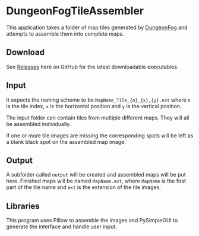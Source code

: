 # DungeonFogTileAssembler

This application takes a folder of map tiles generated by [DungeonFog](https://dungeonfog.com) and attempts to assemble them into complete maps.

## Download
See [Releases](https://github.com/Forecaster/DungeonFogTileAssembler/releases) here on GitHub for the latest downloadable executables.

## Input
It expects the naming scheme to be `MapName_Tile_{n}_{x},{y}.ext` where `n` is the tile index, `x` is the horizontal position and `y` is the vertical position.

The input folder can contain tiles from multiple different maps. They will all be assembled individually.

If one or more tile images are missing the corresponding spots will be left as a blank black spot on the assembled map image.

## Output
A subfolder called `output` will be created and assembled maps will be put here. Finished maps will be named `MapName.ext`, where `MapName` is the first part of the tile name and `ext` is the extension of the tile images.

## Libraries
This program uses Pillow to assemble the images and PySimpleGUI to generate the interface and handle user input.
